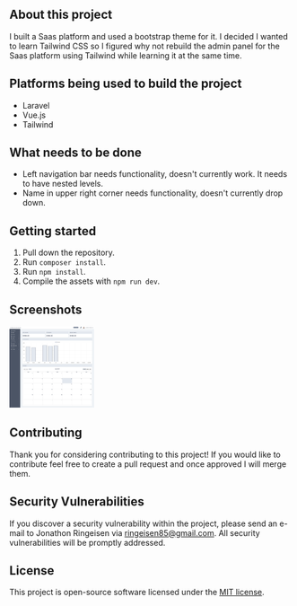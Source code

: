 ## About this project

I built a Saas platform and used a bootstrap theme for it. I decided I wanted to learn Tailwind CSS so I figured why not rebuild the admin panel for the Saas platform using Tailwind while learning it at the same time.

## Platforms being used to build the project
* Laravel
* Vue.js
* Tailwind

## What needs to be done
* Left navigation bar needs functionality, doesn't currently work. It needs to have nested levels.
* Name in upper right corner needs functionality, doesn't currently drop down.

## Getting started
1. Pull down the repository.
2. Run `composer install`.
3. Run `npm install`.
4. Compile the assets with `npm run dev`.

## Screenshots
<img src="./public/images/screenshots/tailwind-project-screenshot.png?raw=true" width="30%">

## Contributing

Thank you for considering contributing to this project! If you would like to contribute feel free to create a pull request and once approved I will merge them.

## Security Vulnerabilities

If you discover a security vulnerability within the project, please send an e-mail to Jonathon Ringeisen via [ringeisen85@gmail.com](mailto:ringeisen85@gmail.com). All security vulnerabilities will be promptly addressed.

## License

This project is open-source software licensed under the [MIT license](https://opensource.org/licenses/MIT).
